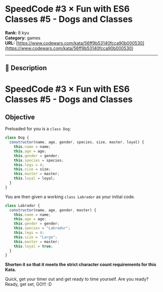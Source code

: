 # SpeedCode #3 × Fun with ES6 Classes #5 - Dogs and Classes

**Rank:** 8 kyu  
**Category:** games  
**URL:** [https://www.codewars.com/kata/56ff9b53140fcca90b000530](https://www.codewars.com/kata/56ff9b53140fcca90b000530)

---

## 📝 Description

# SpeedCode #3 × Fun with ES6 Classes #5 - Dogs and Classes

## Objective

Preloaded for you is a ```class Dog```:

```javascript
class Dog {
  constructor(name, age, gender, species, size, master, loyal) {
    this.name = name;
    this.age = age;
    this.gender = gender;
    this.species = species;
    this.legs = 4;
    this.size = size;
    this.master = master;
    this.loyal = loyal;
  }
}
```

You are then given a working ```class Labrador``` as your initial code.

```javascript
class Labrador {
  constructor(name, age, gender, master) {
    this.name = name;
    this.age = age;
    this.gender = gender;
    this.species = "Labrador";
    this.legs = 4;
    this.size = "Large";
    this.master = master;
    this.loyal = true;
  }
}
```

**Shorten it so that it meets the strict character count requirements for this Kata.**

Quick, get your timer out and get ready to time yourself.  Are you ready?  Ready, get set, GO!!! :D
